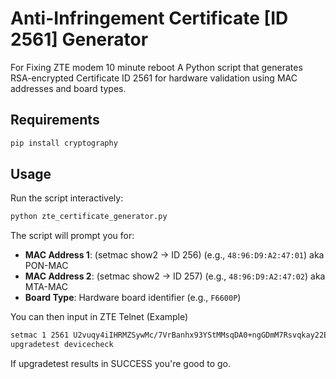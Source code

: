 # Anti-Infringement Certificate [ID 2561] Generator

For Fixing ZTE modem 10 minute reboot 
A Python script that generates RSA-encrypted Certificate ID 2561 for hardware validation using MAC addresses and board types.

## Requirements

```bash
pip install cryptography
```

## Usage
Run the script interactively:

```bash
python zte_certificate_generator.py
```

The script will prompt you for:
- **MAC Address 1**: (setmac show2 -> ID 256) (e.g., `48:96:D9:A2:47:01`) aka PON-MAC
- **MAC Address 2**: (setmac show2 -> ID 257) (e.g., `48:96:D9:A2:47:02`) aka MTA-MAC
- **Board Type**: Hardware board identifier (e.g., `F6600P`)

You can then input in ZTE Telnet (Example)
```bash
setmac 1 2561 U2vuqy4iIHRMZSywMc/7VrBanhx93YStMMsqDA0+ngGDmM7Rsvqkay22EWFT7qXsplEtE5MyZm6ZxXX55ss/rL86LPWUd/tTiM584+Sy5N0vyl1T8hkohT7qNPln3+PklAzpF0PSqeZcE40t45fQwSlJojnNmNewndhBJyWgzp8=
upgradetest devicecheck
```
If upgradetest results in SUCCESS you're good to go.
